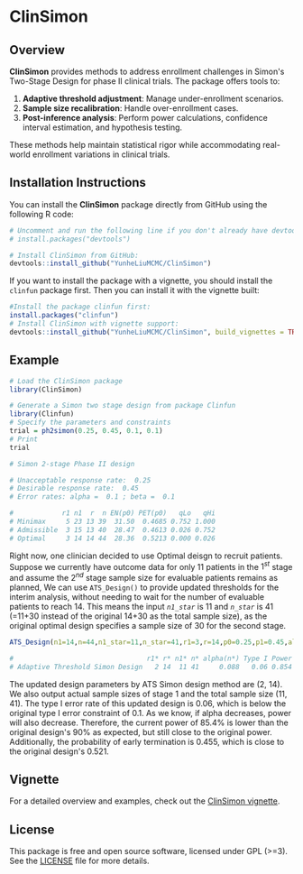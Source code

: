 # ClinSimon

## Overview

**ClinSimon** provides methods to address enrollment challenges in Simon's Two-Stage Design for phase II clinical trials. The package offers tools to:

1. **Adaptive threshold adjustment**: Manage under-enrollment scenarios.
2. **Sample size recalibration**: Handle over-enrollment cases.
3. **Post-inference analysis**: Perform power calculations, confidence interval estimation, and hypothesis testing.

These methods help maintain statistical rigor while accommodating real-world enrollment variations in clinical trials.

## Installation Instructions

You can install the **ClinSimon** package directly from GitHub using the following R code:
```r
# Uncomment and run the following line if you don't already have devtools installed:
# install.packages("devtools")

# Install ClinSimon from GitHub:
devtools::install_github("YunheLiuMCMC/ClinSimon")
```

If you want to install the package with a vignette, you should install the `clinfun`
package first. Then you can install it with the vignette built:
```r
#Install the package clinfun first:
install.packages("clinfun")
# Install ClinSimon with vignette support:
devtools::install_github("YunheLiuMCMC/ClinSimon", build_vignettes = TRUE)
```

## Example
```r
# Load the ClinSimon package
library(ClinSimon)

# Generate a Simon two stage design from package Clinfun
library(Clinfun)
# Specify the parameters and constraints
trial = ph2simon(0.25, 0.45, 0.1, 0.1)
# Print
trial

# Simon 2-stage Phase II design 

# Unacceptable response rate:  0.25 
# Desirable response rate:  0.45 
# Error rates: alpha =  0.1 ; beta =  0.1 

#            r1 n1  r  n EN(p0) PET(p0)   qLo   qHi
# Minimax     5 23 13 39  31.50  0.4685 0.752 1.000
# Admissible  3 15 13 40  28.47  0.4613 0.026 0.752
# Optimal     3 14 14 44  28.36  0.5213 0.000 0.026
```

Right now, one clinician decided to use Optimal deisgn to recruit patients.
Suppose we currently have outcome data for only 11 patients in the $1^{st}$ stage
and assume the $2^{nd}$ stage sample size for evaluable patients remains as 
planned, We can use `ATS_Design()` to provide updated thresholds for the 
interim analysis, without	needing	to wait for the	number of evaluable	patients 
to reach 14. This means the input *`n1_star`* is 11 and *`n_star`* is 41 (=11+30 
instead of the original 14+30 as the total sample size), as the original optimal
design specifies a sample size of 30 for the second stage.  

```r
ATS_Design(n1=14,n=44,n1_star=11,n_star=41,r1=3,r=14,p0=0.25,p1=0.45,alpha=0.1)

#                                 r1* r* n1* n* alpha(n*) Type I Power EN(p0) PET(p0)
# Adaptive Threshold Simon Design   2 14  11 41     0.088   0.06 0.854 27.344   0.455
```

The updated design parameters by ATS Simon design method are (2, 14). We also 
output actual sample sizes of stage 1 and the total sample size (11, 41). The 
type I error rate of this updated design is 0.06, which is below the original 
type I error constraint of 0.1. As we know, if alpha decreases, power will also 
decrease. Therefore, the current power of 85.4% is lower than the original 
design's 90% as expected, but still close to the original power. Additionally, 
the probability of early termination is 0.455, which is close to the original 
design's 0.521.  


## Vignette
For a detailed overview and examples, check out the [ClinSimon vignette](https://github.com/YunheLiuMCMC/ClinSimon/blob/main/vignettes/ClinSimon.pdf).

## License
This package is free and open source software, licensed under GPL
(&gt;=3). See the [LICENSE](https://github.com/YunheLiuMCMC/ClinSimon/blob/main/LICENSE.md) 
file for more details.

